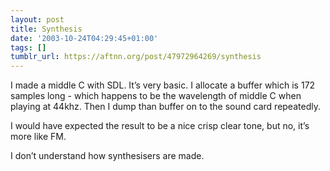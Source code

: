 ```yaml
---
layout: post
title: Synthesis
date: '2003-10-24T04:29:45+01:00'
tags: []
tumblr_url: https://aftnn.org/post/47972964269/synthesis
---
```

<p>I made a middle C with SDL. It&rsquo;s very basic. I allocate a buffer which is 172 samples long - which happens to be the wavelength of middle C when playing at 44khz. Then I dump than buffer on to the sound card repeatedly.</p>
<p>I would have expected the result to be a nice crisp clear tone, but no, it&rsquo;s more like FM.</p>
<p>I don&rsquo;t understand how synthesisers are made.</p>
